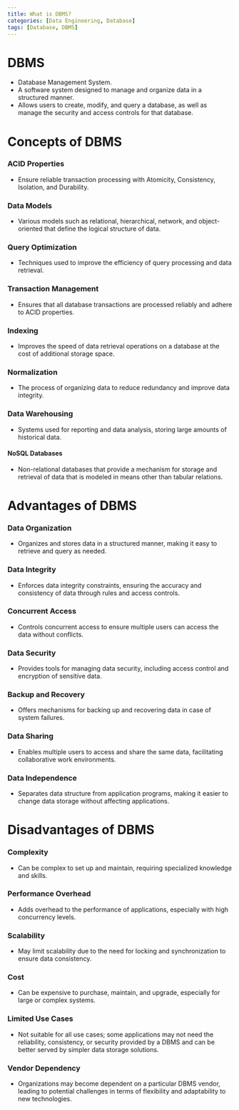 ```yaml
---
title: What is DBMS?
categories: [Data Engineering, Database]
tags: [Database, DBMS]
---
```


# DBMS
- Database Management System.
- A software system designed to manage and organize data in a structured manner.
- Allows users to create, modify, and query a database, as well as manage the security and access controls for that database.

# Concepts of DBMS

### ACID Properties
- Ensure reliable transaction processing with Atomicity, Consistency, Isolation, and Durability.

### Data Models
- Various models such as relational, hierarchical, network, and object-oriented that define the logical structure of data.

### Query Optimization
- Techniques used to improve the efficiency of query processing and data retrieval.

### Transaction Management
- Ensures that all database transactions are processed reliably and adhere to ACID properties.

### Indexing
- Improves the speed of data retrieval operations on a database at the cost of additional storage space.

### Normalization
- The process of organizing data to reduce redundancy and improve data integrity.

### Data Warehousing
- Systems used for reporting and data analysis, storing large amounts of historical data.

#### NoSQL Databases
- Non-relational databases that provide a mechanism for storage and retrieval of data that is modeled in means other than tabular relations.

# Advantages of DBMS

### Data Organization
- Organizes and stores data in a structured manner, making it easy to retrieve and query as needed.

### Data Integrity
- Enforces data integrity constraints, ensuring the accuracy and consistency of data through rules and access controls.

### Concurrent Access
- Controls concurrent access to ensure multiple users can access the data without conflicts.

### Data Security
- Provides tools for managing data security, including access control and encryption of sensitive data.

### Backup and Recovery
- Offers mechanisms for backing up and recovering data in case of system failures.

### Data Sharing
- Enables multiple users to access and share the same data, facilitating collaborative work environments.

### Data Independence
- Separates data structure from application programs, making it easier to change data storage without affecting applications.

# Disadvantages of DBMS

### Complexity
- Can be complex to set up and maintain, requiring specialized knowledge and skills.

### Performance Overhead
- Adds overhead to the performance of applications, especially with high concurrency levels.

### Scalability
- May limit scalability due to the need for locking and synchronization to ensure data consistency.

### Cost
- Can be expensive to purchase, maintain, and upgrade, especially for large or complex systems.

### Limited Use Cases
- Not suitable for all use cases; some applications may not need the reliability, consistency, or security provided by a DBMS and can be better served by simpler data storage solutions.

### Vendor Dependency
- Organizations may become dependent on a particular DBMS vendor, leading to potential challenges in terms of flexibility and adaptability to new technologies.
